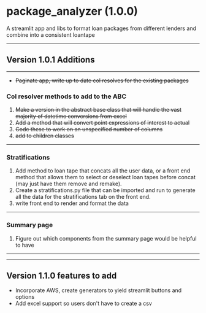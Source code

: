 # package_analyzer (1.0.0)
A streamlit app and libs to format loan packages from different lenders and combine into a consistent loantape
___
## Version 1.0.1 Additions
___
- ~~Paginate app, write up to date col resolves for the existing packages~~
### Col resolver methods to add to the ABC
1. ~~Make a version in the abstract base class that will handle the vast majority of datetime conversions from excel~~
2. ~~Add a method that will convert point expressions of interest to actual~~
3. ~~Code these to work on an unspecified number of columns~~
4. ~~add to children classes~~
___
### Stratifications
1. Add method to loan tape that concats all the user data, or a front end method that allows them to select or deselect loan tapes before concat (may just have them remove and remake).
2. Create a stratifications.py file that can be imported and run to generate all the data for the stratifications tab on the front end. 
3. write front end to render and format the data
___
### Summary page
1. Figure out which components from the summary page would be helpful to have
___
___
## Version 1.1.0 features to add
- Incorporate AWS, create generators to yield streamlit buttons and options 
- Add excel support so users don't have to create a csv

